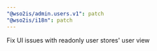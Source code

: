 ```yaml
---
"@wso2is/admin.users.v1": patch
"@wso2is/i18n": patch
---
```


Fix UI issues with readonly user stores' user view
